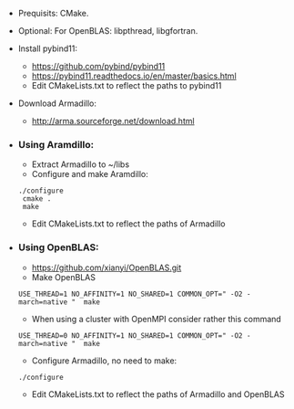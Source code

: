 - Prequisits: CMake.

- Optional: For OpenBLAS: libpthread, libgfortran.

- Install pybind11:
    * https://github.com/pybind/pybind11
    * https://pybind11.readthedocs.io/en/master/basics.html 
    * Edit CMakeLists.txt to reflect the paths to pybind11

- Download Armadillo:
    * http://arma.sourceforge.net/download.html

- ### Using Aramdillo:
   * Extract Armadillo to ~/libs
   * Configure and make Aramdillo:<br/>
   ```shell
   ./configure
    cmake .
    make
    ```
    * Edit CMakeLists.txt to reflect the paths of Armadillo

- ### Using OpenBLAS:
   * https://github.com/xianyi/OpenBLAS.git
   * Make OpenBLAS
   ```shell
   USE_THREAD=1 NO_AFFINITY=1 NO_SHARED=1 COMMON_OPT=" -O2 -march=native "  make
   ```     
   * When using a cluster with OpenMPI consider rather this command
   ```shell
   USE_THREAD=0 NO_AFFINITY=1 NO_SHARED=1 COMMON_OPT=" -O2 -march=native "  make
   ```     
   * Configure Armadillo, no need to make:<br/>
    ```shell
    ./configure
    ```
   * Edit CMakeLists.txt to reflect the paths of Armadillo and OpenBLAS
